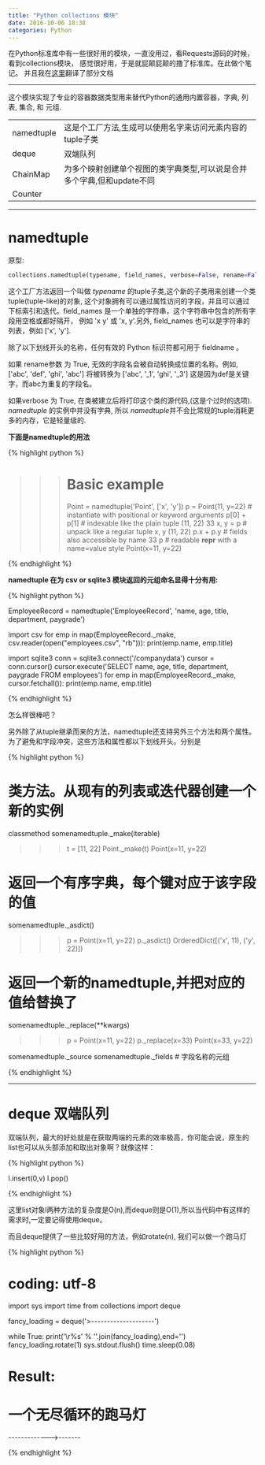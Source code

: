 ```yaml
---
title: "Python collections 模块"
date: 2016-10-06 18:38
categories: Python
---
```


在Python标准库中有一些很好用的模块，一直没用过，看Requests源码的时候，看到collections模块，
感觉很好用，于是就屁颠屁颠的撸了标准库。在此做个笔记。
并且我在[这里](http://python.usyiyi.cn/translate/python_352/library/collections.html)翻译了部分文档


--------------------------

这个模块实现了专业的容器数据类型用来替代Python的通用内置容器，字典, 列表, 集合, 和 元组.

|||
|-----|------|
|namedtuple|这是个工厂方法,生成可以使用名字来访问元素内容的tuple子类|
|deque|双端队列|
|ChainMap|为多个映射创建单个视图的类字典类型,可以说是合并多个字典,但和update不同|
|Counter| |



-------------

# namedtuple
原型:

```Python
collections.namedtuple(typename, field_names, verbose=False, rename=False)
```

这个工厂方法返回一个叫做 _typename_ 的tuple子类,这个新的子类用来创建一个类tuple(tuple-like)的对象,
这个对象拥有可以通过属性访问的字段，并且可以通过下标索引和迭代。field\_names 是一个单独的字符串，这个字符串中包含的所有字段用空格或都好隔开，
例如 'x y' 或 'x, y'.另外, field\_names 也可以是字符串的列表，例如 ['x', 'y'].

除了以下划线开头的名称，任何有效的 Python 标识符都可用于 fieldname 。

如果 rename参数 为 True, 无效的字段名会被自动转换成位置的名称。例如, ['abc', 'def', 'ghi', 'abc'] 将被转换为 ['abc', '\_1', 'ghi', \'_3']
这是因为def是关键字，而abc为重复的字段名。

如果verbose 为 True, 在类被建立后将打印这个类的源代码,(这是个过时的选项).
*namedtuple* 的实例中并没有字典, 所以 *namedtuple*并不会比常规的tuple消耗更多的内存，它是轻量级的.

**下面是namedtuple的用法**

{% highlight python %}

>>> # Basic example
>>> Point = namedtuple('Point', ['x', 'y'])
>>> p = Point(11, y=22)     # instantiate with positional or keyword arguments
>>> p[0] + p[1]             # indexable like the plain tuple (11, 22)
33
>>> x, y = p                # unpack like a regular tuple
>>> x, y
(11, 22)
>>> p.x + p.y               # fields also accessible by name
33
>>> p                       # readable __repr__ with a name=value style
Point(x=11, y=22)

{% endhighlight %}


**namedtuple 在为 csv or sqlite3 模块返回的元组命名显得十分有用:**


{% highlight python %}

EmployeeRecord = namedtuple('EmployeeRecord', 'name, age, title, department, paygrade')

import csv
for emp in map(EmployeeRecord._make, csv.reader(open("employees.csv", "rb"))):
    print(emp.name, emp.title)

import sqlite3
conn = sqlite3.connect('/companydata')
cursor = conn.cursor()
cursor.execute('SELECT name, age, title, department, paygrade FROM employees')
for emp in map(EmployeeRecord._make, cursor.fetchall()):
    print(emp.name, emp.title)

{% endhighlight %}


怎么样很棒吧？ 

另外除了从tuple继承而来的方法，namedtuple还支持另外三个方法和两个属性。
为了避免和字段冲突，这些方法和属性都以下划线开头。分别是

{% highlight python %}

# 类方法。从现有的列表或迭代器创建一个新的实例
classmethod somenamedtuple._make(iterable)

>>> t = [11, 22]
>>> Point._make(t)
Point(x=11, y=22)

# 返回一个有序字典，每个键对应于该字段的值
somenamedtuple._asdict()

>>> p = Point(x=11, y=22)
>>> p._asdict()
OrderedDict([('x', 11), ('y', 22)])

# 返回一个新的namedtuple,并把对应的值给替换了
somenamedtuple._replace(**kwargs)
>>> p = Point(x=11, y=22)
>>> p._replace(x=33)
Point(x=33, y=22)


somenamedtuple._source
somenamedtuple._fields  # 字段名称的元组

{% endhighlight %}


-------------------

# deque  双端队列

双端队列，最大的好处就是在获取两端的元素的效率极高，你可能会说，原生的list也可以从头部添加和取出对象啊？就像这样：

{% highlight python %}

l.insert(0,v)
l.pop()

{% endhighlight %}


这里list对象l两种方法的复杂度是O(n),而deque则是O(1),所以当代码中有这样的需求时,一定要记得使用deque。

而且deque提供了一些比较好用的方法，例如rotate(n), 我们可以做一个跑马灯


{% highlight python %}

# coding: utf-8

import sys
import time
from collections import deque

fancy_loading = deque('>--------------------')

while True:
    print('\r%s' % ''.join(fancy_loading),end='')
    fancy_loading.rotate(1)
    sys.stdout.flush()
    time.sleep(0.08)

# Result:

# 一个无尽循环的跑马灯
------------->-------

{% endhighlight %}

